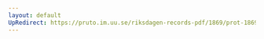 ```yaml
---
layout: default
UpRedirect: https://pruto.im.uu.se/riksdagen-records-pdf/1869/prot-1869--fk--507.pdf
---
```

